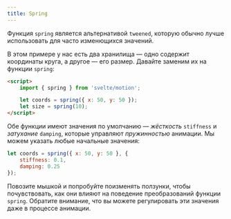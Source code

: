 ```yaml
---
title: Spring
---
```


Функция `spring` является альтернативой `tweened`, которую обычно лучше использовать для часто изменющихся значений.

В этом примере у нас есть два хранилища — одно содержит координаты круга, а другое — его размер. Давайте заменим их на функции `spring`:

```html
<script>
	import { spring } from 'svelte/motion';

	let coords = spring({ x: 50, y: 50 });
	let size = spring(10);
</script>
```

Обе функции имеют значения по умолчанию — *жёсткость* `stiffness` и *затухание* `damping`, которые управляют *пружинностью* анимации. Мы можем указать любые начальные значения:

```js
let coords = spring({ x: 50, y: 50 }, {
	stiffness: 0.1,
	damping: 0.25
});
```

Повозите мышкой и попробуйте поизменять ползунки, чтобы почувствовать, как они влияют на поведение преобразований функции `spring`. Обратите внимание, что вы можете регулировать эти значения даже в процессе анимации.